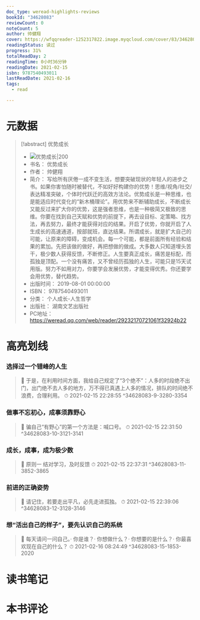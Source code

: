 ```yaml
---
doc_type: weread-highlights-reviews
bookId: "34628083"
reviewCount: 0
noteCount: 5
author: 帅健翔
cover: https://wfqqreader-1252317822.image.myqcloud.com/cover/83/34628083/t7_34628083.jpg
readingStatus: 读过
progress: 31%
totalReadDay: 2
readingTime: 0小时36分钟
readingDate: 2021-02-15
isbn: 9787540493011
lastReadDate: 2021-02-16
tags:
  - read

---
```

# 元数据
> [!abstract] 优势成长
> - ![ 优势成长|200](https://wfqqreader-1252317822.image.myqcloud.com/cover/83/34628083/t7_34628083.jpg)
> - 书名： 优势成长
> - 作者： 帅健翔
> - 简介： 写给所有厌倦一成不变生活，想要突破现状的年轻人的进步之书。如果你害怕随时被替代，不如好好构建你的优势！思维/视角/社交/表达精准突破，个体时代跃迁的高效方法论。优势成长是一种思维，也是能适应时代变化的“新木桶理论”。用优势来不断辅助成长，不断成长又能反过来扩大你的优势，这是强者思维，也是一种极简又极致的思维。你要在找到自己天赋和优势的前提下，再去设目标、定策略、找方法，再去努力，最终才能获得对应的结果。开启了优势，你就开启了人生成长的高速通道，按部就班，直达结果。所谓成长，就是扩大自己的可能，让原来的障碍，变成机会。每一个可能，都是前面所有经验和结果的累加。先把该做的做好，再把想做的做成。大多数人只知道埋头苦干，极少数人获得反馈，不断修正。人生要真正成长，痛苦是标配，而孤独是顶配。一个没有痛苦，又不曾经历孤独的人生，可能只是15天试用版。努力不如用对力，你要学会发展优势，才能变得优秀。你还要学会用优势，替代趋势。
> - 出版时间： 2019-08-01 00:00:00
> - ISBN： 9787540493011
> - 分类： 个人成长-人生哲学
> - 出版社： 湖南文艺出版社
> - PC地址：https://weread.qq.com/web/reader/29232170721061f32924b22

# 高亮划线

### 选择过一个错峰的人生

> 📌 于是，在利用时间方面，我给自己规定了“3个绝不”：人多的时段绝不出门，出门绝不去人多的地方，万不得已真遇上人多的情况，排队的时间绝不浪费，合理利用。 
> ⏱ 2021-02-15 22:28:55 ^34628083-9-3280-3354

### 做事不忘初心，成事须靠野心

> 📌 骗自己“有野心”的第一个方法是：喊口号。 
> ⏱ 2021-02-15 22:31:50 ^34628083-10-3121-3141

### 成长，成事，成为极少数

> 📌 原则一 结对学习，及时反馈 
> ⏱ 2021-02-15 22:37:31 ^34628083-11-3852-3865

### 前进的正确姿势

> 📌 请记住，若要走出平凡，必先走进孤独。 
> ⏱ 2021-02-15 22:39:06 ^34628083-12-3128-3146

### 想“活出自己的样子”，要先认识自己的系统

> 📌 每天请问一问自己。· 你是谁？· 你想做什么？· 你想要的是什么？· 你最喜欢现在自己的什么？ 
> ⏱ 2021-02-16 08:24:49 ^34628083-15-1853-2020

# 读书笔记

# 本书评论

